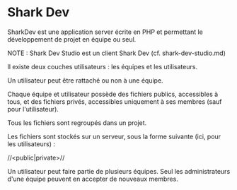 
# Shark Dev

SharkDev est une application server écrite en PHP et permettant le développement de projet en équipe ou seul.

NOTE : Shark Dev Studio est un client Shark Dev (cf. shark-dev-studio.md)

Il existe deux couches utilisateurs : les équipes et les utilisateurs.

Un utilisateur peut être rattaché ou non à une équipe.

Chaque équipe et utilisateur possède des fichiers publics, accessibles à tous, et des fichiers privés, accessibles uniquement à ses membres (sauf pour l'utilisateur).

Tous les fichiers sont regroupés dans un projet.

Les fichiers sont stockés sur un serveur, sous la forme suivante (ici, pour les utilisateurs) :

/<utilisateur>/<public|private>/<projet>/<fichier>

Un utilisateur peut faire partie de plusieurs équipes.
Seul les administrateurs d'une équipe peuvent en accepter de nouveaux membres.
